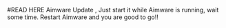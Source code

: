 #READ HERE
Aimware Update , Just start it while Aimware is running, wait some time. Restart Aimware and you are good to go!!
